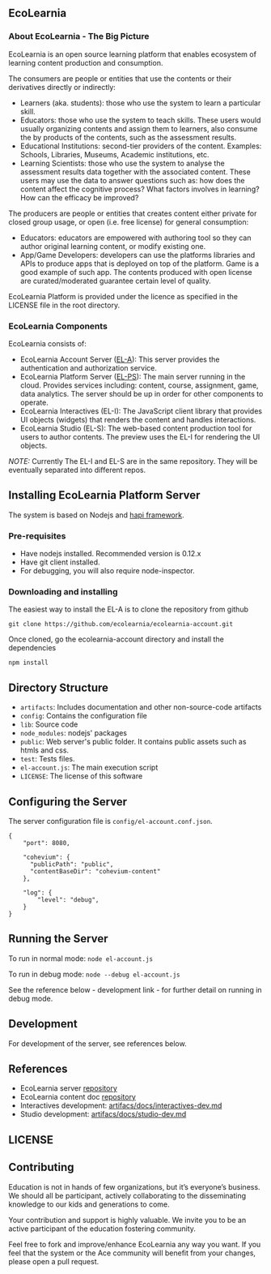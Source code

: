 
## EcoLearnia

### About EcoLearnia - The Big Picture
EcoLearnia is an open source learning platform that enables ecosystem of 
learning content production and consumption.

The consumers are people or entities that use the contents or their derivatives 
directly or indirectly:
- Learners (aka. students): those who use the system to learn a particular 
skill.
- Educators: those who use the system to teach skills. These users would
usually organizing contents and assign them to learners, also consume the 
by products of the contents, such as the assessment results.
- Educational Institutions: second-tier providers of the content. Examples:
Schools, Libraries, Museums, Academic institutions, etc.
- Learning Scientists: those who use the system to analyse the assessment 
results data together with the associated content. These users may use the 
data to answer questions such as: how does the content affect the cognitive
process? What factors involves in learning? How can the efficacy be improved?

The producers are people or entities that creates content either private for 
closed group usage, or open (i.e. free license) for general consumption:
- Educators: educators are empowered with authoring tool so they can author
original learning content, or modify existing one.
- App/Game Developers: developers can use the platforms libraries and APIs 
to produce apps that is deployed on top of the platform. Game is a good 
example of such app.
The contents produced with open license are curated/moderated guarantee certain
level of quality.

EcoLearnia Platform is provided under the licence as specified in the 
LICENSE file in the root directory.

### EcoLearnia Components
EcoLearnia consists of:
- EcoLearnia Account Server ([EL-A](https://github.com/ecolearnia/ecolearnia-Account)): 
  This server provides the authentication and authorization service.  
- EcoLearnia Platform Server ([EL-PS](https://github.com/altenia/ecolearnia)): 
  The main server running in the cloud. Provides services including: content,
  course, assignment, game, data analytics. The server should be up in order 
  for other components to operate.
- EcoLearnia Interactives (EL-I): The JavaScript client library that provides UI objects 
(widgets) that renders the content and handles interactions.
- EcoLearnia Studio (EL-S): The web-based content production tool for users to
author contents. The preview uses the EL-I for rendering the UI objects.

*NOTE:* Currently The EL-I and EL-S are in the same repository. They will be eventually
separated into different repos.


## Installing EcoLearnia Platform Server

The system is based on Nodejs and [hapi framework](http://hapijs.com/).


### Pre-requisites
- Have nodejs installed. Recommended version is 0.12.x
- Have git client installed.
- For debugging, you will also require node-inspector.


### Downloading and installing

The easiest way to install the EL-A is to clone the repository from github

`git clone https://github.com/ecolearnia/ecolearnia-account.git`

Once cloned, go the ecolearnia-account directory and install the dependencies

`npm install`


## Directory Structure

- `artifacts`: Includes documentation and other non-source-code artifacts
- `config`: Contains the configuration file
- `lib`: Source code
- `node_modules`: nodejs' packages
- `public`: Web server's public folder. It contains public assets such as htmls and css.
- `test`: Tests files.
- `el-account.js`: The main execution script 
- `LICENSE`: The license of this software


## Configuring the Server

The server configuration file is `config/el-account.conf.json`.

    {
        "port": 8080,
    
        "cohevium": {
          "publicPath": "public",
          "contentBaseDir": "cohevium-content"
        },
    
        "log": {
            "level": "debug",
        }
    }


## Running the Server

To run in normal mode:
`node el-account.js`

To run in debug mode:
`node --debug el-account.js`

See the reference below - development link - for further detail on running in debug mode.


## Development

For development of the server, see references below.


## References

- EcoLearnia server [repository](https://github.com/altenia/ecolearnia)
- EcoLearnia content doc [repository](https://github.com/altenia/ecolearnia)
- Interactives development: [artifacs/docs/interactives-dev.md](./artifacts/docs/interctives-dev.md)
- Studio development: [artifacs/docs/studio-dev.md](./artifacts/docs/studio-dev.md)


## LICENSE

## Contributing

Education is not in hands of few organizations, but it’s everyone’s business. 
We should all be participant, actively collaborating to the disseminating 
knowledge to our kids and generations to come.

Your contribution and support is highly valuable. We invite you to be an active 
participant of the education fostering community. 

Feel free to fork and improve/enhance EcoLearnia any way you want. If you feel 
that the system or the Ace community will benefit from your changes, please open 
a pull request.